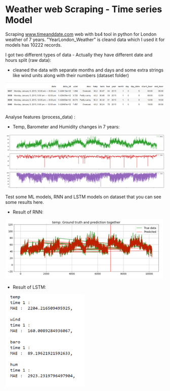 # Weather web Scraping - Time series Model
Scraping www.timeanddate.com web with bs4 tool in python for London weather of 7 years.
"YearLondon_Weather" is cleand data which I used it for models has 10222 records.

I got two different types of data - Actually they have different date and hours split (raw data):

- cleaned the data with separate months and days and some extra strings like wind units along with their numbers (dataset folder)
<img src="/Pictures/Script.png" width="1200">

Analyse features (process_data) :
- Temp, Barometer and Humidity changes in 7 years: 
<img src="/Pictures/SevenYear.png" width="1200">

Test some ML models, RNN and LSTM models on dataset that you can see some results here.
- Result of RNN:
<img src="/Pictures/RNN_result.png" width="500">

- Result of LSTM:
<img src="/Pictures/LSTM_result.png" width="250">
